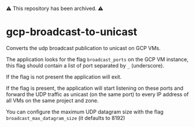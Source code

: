 ⚠️ This repository has been archived. ⚠️

# gcp-broadcast-to-unicast
Converts the udp broadcast publication to unicast on GCP VMs.

The application looks for the flag ```broadcast_ports``` on the GCP VM instance, this flag should contain a list of port separated by ```_``` (underscore).


If the flag is not present the application will exit.


If the flag is present, the application will start listening on these ports and forward the UDP traffic as unicast (on the same port) to every IP address of all VMs on the same project and zone. 


You can configure the maximum UDP datagram size with the flag ```broadcast_max_datagram_size``` (it defaults to 8192)

